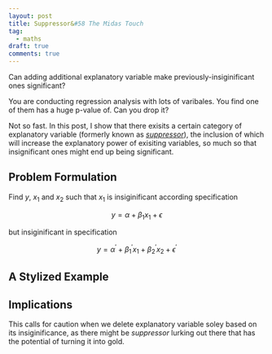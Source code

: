 ```yaml
---
layout: post
title: Suppressor&#58 The Midas Touch
tag:
  - maths
draft: true
comments: true
---
```

Can adding additional explanatory variable make previously-insiginificant ones significant?

You are conducting regression analysis with lots of varibales. You find one of them has a huge p-value of. Can you drop it?

Not so fast. In this post, I show that there exisits a certain category of explanatory variable (formerly known as [*suppressor*](https://en.wikipedia.org/wiki/Mediation_(statistics)#Other_third_variables)), the inclusion of which will increase the explanatory power of exisiting variables, so much so that insignificant ones might end up being significant.

## Problem Formulation
Find $y$, $x_1$ and $x_2$ such that $x_1$ is insiginificant according specification

$$ y = \alpha + \beta_1 x_1 + \epsilon $$

but insiginificant in specification

$$ y = \alpha ^ \prime + \beta_1 ^ \prime x_1 + \beta_{ 2 } ^ \prime x_2 + \epsilon ^ \prime $$


## A Stylized Example



## Implications
This calls for caution when we delete explanatory variable soley based on its insiginificance, as there might be *suppressor* lurking out there that has the potential of turning it into gold.
